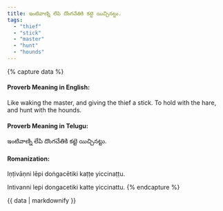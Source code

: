 ```yaml
---
title: ఇంటివాణ్ని లేపి దొంగచేతికి కట్టె యిచ్చినట్టు.
tags:
  - "thief"
  - "stick"
  - "master"
  - "hunt"
  - "hounds"
---
```


{% capture data %}
#### Proverb Meaning in English:
Like waking the master, and giving the thief a stick.
To hold with the hare, and hunt with the hounds.

#### Proverb Meaning in Telugu:
ఇంటివాణ్ని లేపి దొంగచేతికి కట్టె యిచ్చినట్టు.

#### Romanization:
Iṇṭivāṇni lēpi doṅgacētiki kaṭṭe yiccinaṭṭu.

Intivanni lepi dongacetiki katte yiccinattu.
{% endcapture %}

{{ data | markdownify }}


